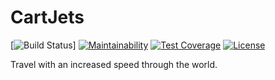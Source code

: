 # CartJets

[![Build Status](https://shields.io/endpoint?url=https://files.joestr.at/ci-build-status/cctray.php?project_name=PIP.github.joestrhq.CartJets)]
[![Maintainability](https://api.codeclimate.com/v1/badges/e50fc6d42cf44bf736ba/maintainability)](https://codeclimate.com/github/joestrhq/CartJets/maintainability)
[![Test Coverage](https://api.codeclimate.com/v1/badges/e50fc6d42cf44bf736ba/test_coverage)](https://codeclimate.com/github/joestrhq/CartJets/test_coverage)
[![License](https://img.shields.io/static/v1?label=License&message=EUPL-1.2&color=blue)](https://github.com/joestrhq/CartJets/blob/master/LICENSE)

Travel with an increased speed through the world.
